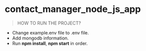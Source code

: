 # contact_manager_node_js_app

> HOW TO RUN THE PROJECT?
* Change example.env file to .env file.
* Add mongodb information.
* Run  **npm install**, **npm start**  in order.

